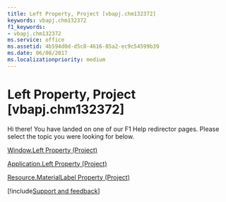 ```yaml
---
title: Left Property, Project [vbapj.chm132372]
keywords: vbapj.chm132372
f1_keywords:
- vbapj.chm132372
ms.service: office
ms.assetid: 4b594d0d-d5c8-4616-85a2-ec9c54599b39
ms.date: 06/08/2017
ms.localizationpriority: medium
---
```



# Left Property, Project [vbapj.chm132372]

Hi there! You have landed on one of our F1 Help redirector pages. Please select the topic you were looking for below.

[Window.Left Property (Project)](https://msdn.microsoft.com/library/9be4d384-a908-8c92-c5dd-14575b1a3662%28Office.15%29.aspx)

[Application.Left Property (Project)](https://msdn.microsoft.com/library/5a1b51ca-1621-798d-7bbe-75b565d694fe%28Office.15%29.aspx)

[Resource.MaterialLabel Property (Project)](https://msdn.microsoft.com/library/802fd00b-3f0e-9ecf-6cb9-a8858f0137a0%28Office.15%29.aspx)

[!include[Support and feedback](~/includes/feedback-boilerplate.md)]